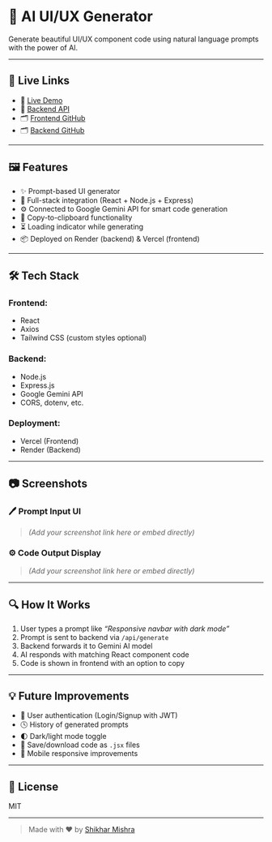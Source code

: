 # 🧠 AI UI/UX Generator

Generate beautiful UI/UX component code using natural language prompts with the power of AI.

---

## 🔗 Live Links

- 🚀 [Live Demo](https://your-vercel-url.vercel.app)
- 🔗 [Backend API](https://ai-uiux-backend.onrender.com)
- 🗂️ [Frontend GitHub](https://github.com/ShikharMishra9161/AI-uiUX)
- 🗂️ [Backend GitHub](https://github.com/ShikharMishra9161/ai-uiux-backend)

---

## 🖼️ Features

- ✨ Prompt-based UI generator
- 🔌 Full-stack integration (React + Node.js + Express)
- ⚙️ Connected to Google Gemini API for smart code generation
- 🔄 Copy-to-clipboard functionality
- ⏳ Loading indicator while generating
- 📦 Deployed on Render (backend) & Vercel (frontend)

---

## 🛠️ Tech Stack

### Frontend:
- React
- Axios
- Tailwind CSS (custom styles optional)

### Backend:
- Node.js
- Express.js
- Google Gemini API
- CORS, dotenv, etc.

### Deployment:
- Vercel (Frontend)
- Render (Backend)

---

## 📷 Screenshots

### 🖊️ Prompt Input UI
> *(Add your screenshot link here or embed directly)*

### ⚙️ Code Output Display
> *(Add your screenshot link here or embed directly)*

---

## 🔍 How It Works

1. User types a prompt like _“Responsive navbar with dark mode”_
2. Prompt is sent to backend via `/api/generate`
3. Backend forwards it to Gemini AI model
4. AI responds with matching React component code
5. Code is shown in frontend with an option to copy

---

## 💡 Future Improvements

- 🧾 User authentication (Login/Signup with JWT)
- 🕓 History of generated prompts
- 🌓 Dark/light mode toggle
- 💾 Save/download code as `.jsx` files
- 📱 Mobile responsive improvements

---

## 📄 License

MIT

---

> Made with ❤️ by [Shikhar Mishra](https://www.linkedin.com/in/shikhar-mishra-480171294/)


